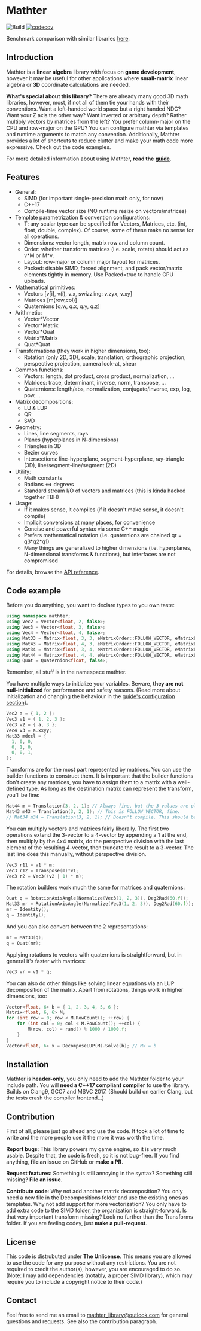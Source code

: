 ﻿Mathter
===

![Build](https://github.com/petiaccja/Mathter/workflows/Build/badge.svg)
[![codecov](https://codecov.io/gh/petiaccja/Mathter/branch/master/graph/badge.svg)](https://codecov.io/gh/petiaccja/Mathter)

Benchmark comparison with similar libraries [here](https://github.com/petiaccja/MathterBench).

Introduction
---
Mathter is a **linear algebra** library with focus on **game development**, however it may be useful for other applications where **small-matrix** linear algebra or **3D** coordinate calculations are needed.

**What's special about this library?** There are already many good 3D math libraries, however, most, if not all of them tie your hands with their conventions. Want a left-handed world space but a right handed NDC? Want your Z axis the other way? Want inverted or arbitrary depth? Rather multiply vectors by matrices from the left? You prefer column-major on the CPU and row-major on the GPU? You can configure mathter via templates and runtime arguments to match any convention. Additionally, Mathter provides a lot of shortcuts to reduce clutter and make your math code more expressive. Check out the code examples.

For more detailed information about using Mathter, **read the** [**guide**](https://github.com/petiaccja/Mathter/blob/master/docs/Guide.md).

Features
---
- General:
  - SIMD (for important single-precision math only, for now)
  - C++17
  - Compile-time vector size (NO runtime resize on vectors/matrices)
- Template parametrization & convention configurations:
  - T: any scalar type can be specified for Vectors, Matrices, etc. (int, float, double, complex). Of course, some of these make no sense for all operations.
  - Dimensions: vector length, matrix row and column count.
  - Order: whether transform matrices (i.e. scale, rotate) should act as v\*M or M\*v.
  - Layout: row-major or column major layout for matrices.
  - Packed: disable SIMD, forced alignment, and pack vector/matrix elements tightly in memory. Use Packed=true to handle GPU uploads.
- Mathematical primitives:
  - Vectors [v[i], v(i), v.x, swizzling: v.zyx, v.xy]
  - Matrices [m(row,col)]
  - Quaternions [q.w, q.x, q.y, q.z]
- Arithmetic:
  - Vector\*Vector
  - Vector\*Matrix
  - Vector\*Quat
  - Matrix\*Matrix
  - Quat\*Quat
- Transformations (they work in higher dimensions, too):
  - Rotation (only 2D, 3D), scale, translation, orthographic projection, perspective projection, camera look-at, shear
- Common functions:
  - Vectors: length, dot product, cross product, normalization, ...
  - Matrices: trace, determinant, inverse, norm, transpose, ...
  - Quaternions: length/abs, normalization, conjugate/inverse, exp, log, pow, ...
- Matrix decompositions:
  - LU & LUP
  - QR
  - SVD
- Geometry:
  - Lines, line segments, rays
  - Planes (hyperplanes in N-dimensions)
  - Triangles in 3D
  - Bezier curves
  - Intersections: line-hyperplane, segment-hyperplane, ray-triangle (3D), line/segment-line/segment (2D)
- Utility:
  - Math constants
  - Radians <=> degrees
  - Standard stream I/O of vectors and matrices (this is kinda hacked together TBH)
- Usage:
  - If it makes sense, it compiles (if it doesn't make sense, it doesn't compile)
  - Implicit conversions at many places, for convenience
  - Concise and powerful syntax via some C++ magic
  - Prefers mathematical notation (i.e. quaternions are chained qr = q3\*q2\*q1)
  - Many things are generalized to higher dimensions (i.e. hyperplanes, N-dimensional transforms & functions), but interfaces are not compromised

For details, browse the [API reference](https://petiaccja.github.io/Mathter).

Code example
---

Before you do anything, you want to declare types to you own taste:
```c++
using namespace mathter;
using Vec2 = Vector<float, 2, false>;
using Vec3 = Vector<float, 3, false>;
using Vec4 = Vector<float, 4, false>;
using Mat33 = Matrix<float, 3, 3, eMatrixOrder::FOLLOW_VECTOR, eMatrixLayout::ROW_MAJOR, false>;
using Mat43 = Matrix<float, 4, 3, eMatrixOrder::FOLLOW_VECTOR, eMatrixLayout::ROW_MAJOR, false>;
using Mat34 = Matrix<float, 3, 4, eMatrixOrder::FOLLOW_VECTOR, eMatrixLayout::ROW_MAJOR, false>;
using Mat44 = Matrix<float, 4, 4, eMatrixOrder::FOLLOW_VECTOR, eMatrixLayout::ROW_MAJOR, false>;
using Quat = Quaternion<float, false>;
```
Remember, all stuff is in the namespace mathter.

You have multiple ways to initialize your variables. Beware, **they are not null-initialized** for performance and safety reasons. (Read more about initialization and changing the behaviour in the [guide's configuration section](https://github.com/petiaccja/Mathter/blob/master/docs/Guide.md#configuration)).
```c++
Vec2 a = { 1, 2 };
Vec3 v1 = { 1, 2, 3 };
Vec3 v2 = { a, 3 };
Vec4 v3 = a.xxyy;
Mat33 mdecl = {
  1, 0, 0,
  0, 1, 0,
  0, 0, 1,
};
```

Transforms are for the most part represented by matrices. You can use the builder functions to construct them. It is important that the builder functions don't create any matrices, you have to assign them to a matrix with a well-defined type. As long as the destination matrix can represent the transform, you'll be fine:
```c++
Mat44 m = Translation(3, 2, 1); // Always fine, but the 3 values are placed differently with FOLLOW vs. PRECEDE.
Mat43 m43 = Translation(3, 2, 1); // This is FOLLOW_VECTOR, fine.
// Mat34 m34 = Translation(3, 2, 1); // Doesn't compile. This should be PRECEDE_VECTOR.
```

You can multiply vectors and matrices fairly liberally. The first two operations extend the 3-vector to a 4-vector by appending a 1 at the end, then multiply by the 4x4 matrix, do the perspective division with the last element of the resulting 4-vector, then truncate the result to a 3-vector. The last line does this manually, without perspective division.
```c++
Vec3 r11 = v1 * m;
Vec3 r12 = Transpose(m)*v1;
Vec3 r2 = Vec3((v2 | 1) * m);
```

The rotation builders work much the same for matrices and quaternions:
```c++
Quat q = RotationAxisAngle(Normalize(Vec3(1, 2, 3)), Deg2Rad(60.f));
Mat33 mr = RotationAxisAngle(Normalize(Vec3(1, 2, 3)), Deg2Rad(60.f));
mr = Identity();
q = Identity();
```

And you can also convert between the 2 representations:
```c++
mr = Mat33(q);
q = Quat(mr);
```

Applying rotations to vectors with quaternions is straightforward, but in general it's faster with matrices:
```c++
Vec3 vr = v1 * q;
```

You can also do other things like solving linear equations via an LUP decomposition of the matrix. Apart from rotations, things work in higher dimensions, too:
```c++
Vector<float, 6> b = { 1, 2, 3, 4, 5, 6 };
Matrix<float, 6, 6> M;
for (int row = 0; row < M.RowCount(); ++row) {
	for (int col = 0; col < M.RowCount(); ++col) {
		M(row, col) = rand() % 1000 / 1000.f;
	}
}
Vector<float, 6> x = DecomposeLUP(M).Solve(b); // Mx = b
```

Installation
---
Mathter is **header-only**, you only need to add the Mathter folder to your include path. You will **need a C++17 compliant compiler** to use the library. Builds on Clang9, GCC7 and MSVC 2017. (Should build on earlier Clang, but the tests crash the compiler frontend...)


Contribution
---
First of all, please just go ahead and use the code. It took a lot of time to write and the more people use it the more it was worth the time.

**Report bugs**: This library powers my game engine, so it is very much usable. Despite that, the code is fresh, so it is not bug-free. If you find anything, **file an issue** on GitHub or **make a PR**.

**Request features**: Something is still annoying in the syntax? Something still missing? **File an issue**.

**Contribute code**: Why not add another matrix decomposition? You only need a new file in the Decompositions folder and use the existing ones as templates. Why not add support for more vectorization? You only have to add extra code to the SIMD folder, the organization is straight-forward. Is that very important transform missing? Look no further than the Transforms folder. If you are feeling codey, just **make a pull-request**.


License
---
This code is distrubuted under **The Unlicense**. This means you are allowed to use the code for any purpose without any restrictions. You are not required to credit the author(s), however, you are encouraged to do so.
(Note: I may add dependencies (notably, a proper SIMD library), which may require you to include a copyright notice to their code.)


Contact
---
Feel free to send me an email to [mathter_library@outlook.com](mailto:mathter_library@outlook.com) for general questions and requests. See also the contribution paragraph.

